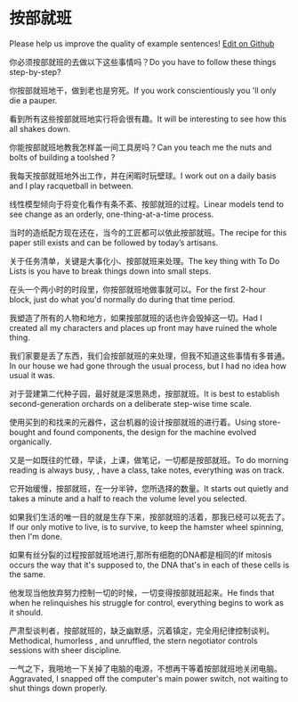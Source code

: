 # 按部就班

Please help us improve the quality of example sentences! [Edit on Github](https://github.com/jiyushe/jiyu-example-sentence-source/blob/main/chinese/anbujiuban.md)

<p><span class="chinese">你必须按部就班的去做以下这些事情吗？</span><span class="english">Do you have to follow these things step-by-step?</span></p>

<p><span class="chinese">你按部就班地干，做到老也是穷死。</span><span class="english">If you work conscientiously you 'll only die a pauper.</span></p>

<p><span class="chinese">看到所有这些按部就班地实行将会很有趣。</span><span class="english">It will be interesting to see how this all shakes down.</span></p>

<p><span class="chinese">你能按部就班地教我怎样盖一间工具房吗？</span><span class="english">Can you teach me the nuts and bolts of building a toolshed ?</span></p>

<p><span class="chinese">我每天按部就班地外出工作，并在闲暇时玩壁球。</span><span class="english">I work out on a daily basis and I play racquetball in between.</span></p>

<p><span class="chinese">线性模型倾向于将变化看作有条不紊、按部就班的过程。</span><span class="english">Linear models tend to see change as an orderly, one-thing-at-a-time process.</span></p>

<p><span class="chinese">当时的造纸配方现在还在，当今的工匠都可以依此按部就班。</span><span class="english">The recipe for this paper still exists and can be followed by today’s artisans.</span></p>

<p><span class="chinese">关于任务清单，关键是大事化小、按部就班来处理。</span><span class="english">The key thing with To Do Lists is you have to break things down into small steps.</span></p>

<p><span class="chinese">在头一个两小时的时段里，你按部就班地做事就可以。</span><span class="english">For the first 2-hour block, just do what you'd normally do during that time period.</span></p>

<p><span class="chinese">我塑造了所有的人物和地方，如果按部就班的话也许会毁掉这一切。</span><span class="english">Had I created all my characters and places up front may have ruined the whole thing.</span></p>

<p><span class="chinese">我们家要是丢了东西，我们会按部就班的来处理，但我不知道这些事情有多普通。</span><span class="english">In our house we had gone through the usual process, but I had no idea how usual it was.</span></p>

<p><span class="chinese">对于营建第二代种子园，最好就是深思熟虑，按部就班。</span><span class="english">It is best to establish second-generation orchards on a deliberate step-wise time scale.</span></p>

<p><span class="chinese">使用买到的和找来的元器件，这台机器的设计按部就班的进行着。</span><span class="english">Using store-bought and found components, the design for the machine evolved organically.</span></p>

<p><span class="chinese">又是一如既往的忙碌，早读，上课，做笔记，一切都是按部就班。</span><span class="english">To do morning reading is always busy, , have a class, take notes, everything was on track.</span></p>

<p><span class="chinese">它开始缓慢，按部就班，在一分半钟，您所选择的数量。</span><span class="english">It starts out quietly and takes a minute and a half to reach the volume level you selected.</span></p>

<p><span class="chinese">如果我们生活的唯一目的就是生存下来，按部就班的活着，那我已经可以死去了。</span><span class="english">If our only motive to live, is to survive, to keep the hamster wheel spinning, then I'm done.</span></p>

<p><span class="chinese">如果有丝分裂的过程按部就班地进行,那所有细胞的DNA都是相同的</span><span class="english">If mitosis occurs the way that it's supposed to, the DNA that's in each of these cells is the same.</span></p>

<p><span class="chinese">他发现当他放弃努力控制一切的时候，一切变得按部就班起来。</span><span class="english">He finds that when he relinquishes his struggle for control, everything begins to work as it should.</span></p>

<p><span class="chinese">严肃型谈判者，按部就班的，缺乏幽默感，沉着镇定，完全用纪律控制谈判。</span><span class="english">Methodical, humorless , and unruffled, the stern negotiator controls sessions with sheer discipline.</span></p>

<p><span class="chinese">一气之下，我啪地一下关掉了电脑的电源，不想再干等着按部就班地关闭电脑。</span><span class="english">Aggravated, I snapped off the computer's main power switch, not waiting to shut things down properly.</span></p>


